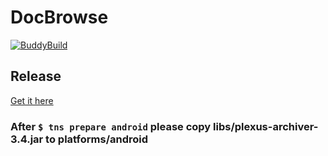 # DocBrowse

[![BuddyBuild](https://dashboard.buddybuild.com/api/statusImage?appID=58f94e471a7baf00012b4d01&branch=master&build=latest)](https://dashboard.buddybuild.com/apps/58f94e471a7baf00012b4d01/build/latest?branch=master)

## Release
[Get it here](https://github.com/juliosueiras/docbrowse/releases)

### After `$ tns prepare android` please copy libs/plexus-archiver-3.4.jar to platforms/android

